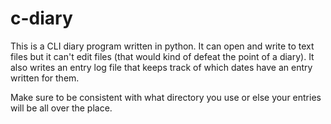 # c-diary
This is a CLI diary program written in python. It can open and write to text files but it can't edit files (that would kind of defeat the point of a diary). It also writes an entry log file that keeps track of which dates have an entry written for them.

Make sure to be consistent with what directory you use or else your entries will be all over the place.
